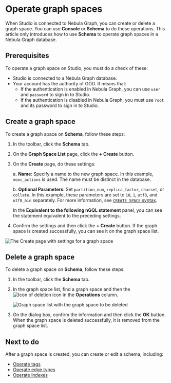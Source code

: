 # Operate graph spaces

When Studio is connected to Nebula Graph, you can create or delete a graph space. You can use **Console** or **Schema** to do these operations. This article only introduces how to use **Schema** to operate graph spaces in a Nebula Graph database.

## Prerequisites

To operate a graph space on Studio, you must do a check of these:

- Studio is connected to a Nebula Graph database.
- Your account has the authority of GOD. It means that:
  - If the authentication is enabled in Nebula Graph, you can use `user` and `password` to sign in to Studio.
  - If the authentication is disabled in Nebula Graph, you must use `root` and its password to sign in to Studio.

## Create a graph space

To create a graph space on **Schema**, follow these steps:

1. In the toolbar, click the **Schema** tab.
2. On the **Graph Space List** page, click the **+ Create** button.
3. On the **Create** page, do these settings:

   a. **Name**: Specify a name to the new graph space. In this example, `mooc_actions` is used. The name must be distinct in the database.

   b. **Optional Parameters**: Set `partition_num`, `replica_factor`, `charset`, or `collate`. In this example, these parameters are set to `10`, `1`, `utf8`, and `utf8_bin` separately. For more information, see [`CREATE SPACE` syntax](https://docs.nebula-graph.io/manual-EN/2.query-language/4.statement-syntax/1.data-definition-statements/create-space-syntax/ "Click to go to the Nebula Graph website").

   In the **Equivalent to the following nGQL statement** panel, you can see the statement equivalent to the preceding settings.

4. Confirm the settings and then click the **+ Create** button. If the graph space is created successfully, you can see it on the graph space list.

![The Create page with settings for a graph space](https://docs-cdn.nebula-graph.com.cn/nebula-studio-docs/st-ug-026.png "Create a graph space")

## Delete a graph space

To delete a graph space on **Schema**, follow these steps:

1. In the toolbar, click the **Schema** tab.
2. In the graph space list, find a graph space and then the ![Icon of deletion](https://docs-cdn.nebula-graph.com.cn/nebula-studio-docs/st-ug-017.png "Delete") icon in the **Operations** column.

   ![Graph space list with the graph space to be deleted](https://docs-cdn.nebula-graph.com.cn/nebula-studio-docs/st-ug-029.png "Delete a graph space")
3. On the dialog box, confirm the information and then click the **OK** button.  
   When the graph space is deleted successfully, it is removed from the graph space list.

## Next to do

After a graph space is created, you can create or edit a schema, including:

- [Operate tags](st-ug-crud-tag.md)
- [Operate edge types](st-ug-crud-edge-type.md)
- [Operate indexes](st-ug-crud-index.md)
